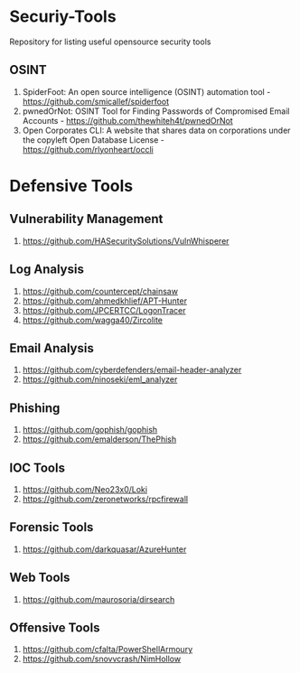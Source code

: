 # Securiy-Tools
Repository for listing useful opensource security tools

## OSINT
1. SpiderFoot: An open source intelligence (OSINT) automation tool - https://github.com/smicallef/spiderfoot
2. pwnedOrNot: OSINT Tool for Finding Passwords of Compromised Email Accounts - https://github.com/thewhiteh4t/pwnedOrNot
3. Open Corporates CLI: A website that shares data on corporations under the copyleft Open Database License - https://github.com/rlyonheart/occli

# Defensive Tools

## Vulnerability Management
1. https://github.com/HASecuritySolutions/VulnWhisperer

## Log Analysis
1. https://github.com/countercept/chainsaw
2. https://github.com/ahmedkhlief/APT-Hunter
3. https://github.com/JPCERTCC/LogonTracer
4. https://github.com/wagga40/Zircolite

## Email Analysis
1. https://github.com/cyberdefenders/email-header-analyzer
2. https://github.com/ninoseki/eml_analyzer

## Phishing
1. https://github.com/gophish/gophish
2. https://github.com/emalderson/ThePhish

## IOC Tools
1. https://github.com/Neo23x0/Loki
2. https://github.com/zeronetworks/rpcfirewall

## Forensic Tools
1. https://github.com/darkquasar/AzureHunter

## Web Tools
1. https://github.com/maurosoria/dirsearch

## Offensive Tools
1. https://github.com/cfalta/PowerShellArmoury
2. https://github.com/snovvcrash/NimHollow
